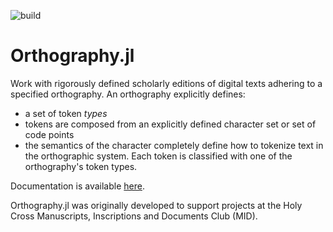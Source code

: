 ![build](https://github.com/HCMID/Orthography.jl/actions/workflows/Documentation.yml/badge.svg)


# Orthography.jl

Work with rigorously defined scholarly editions of digital texts adhering to a specified orthography.  An orthography explicitly defines:

- a set of token *types*
- tokens are composed from an explicitly defined character set or set of code points
- the semantics of the character completely define how to tokenize text in the orthographic system. Each token is classified with one of the orthography's token types.

Documentation is available [here](https://HCMID.github.io/Orthography.jl/stable/).

Orthography.jl was originally developed to support projects at the Holy Cross Manuscripts, Inscriptions and Documents Club (MID).


